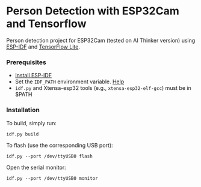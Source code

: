 # Person Detection with ESP32Cam and Tensorflow

Person detection project for ESP32Cam (tested on AI Thinker version) using [ESP-IDF](https://github.com/espressif/esp-idf) and [TensorFlow Lite](https://github.com/tensorflow/tensorflow).

### Prerequisites

-   [Install ESP-IDF](https://docs.espressif.com/projects/esp-idf/en/latest/get-started/index.html)
-   Set the `IDF_PATH` environment variable. [Help](https://docs.espressif.com/projects/esp-idf/en/latest/get-started/index.html#step-4-set-up-the-environment-variables)
-   `idf.py` and Xtensa-esp32 tools (e.g., `xtensa-esp32-elf-gcc`) must be in $PATH

### Installation

To build, simply run:

```
idf.py build
```

To flash (use the corresponding USB port):

```
idf.py --port /dev/ttyUSB0 flash
```

Open the serial monitor:

```
idf.py --port /dev/ttyUSB0 monitor
```
